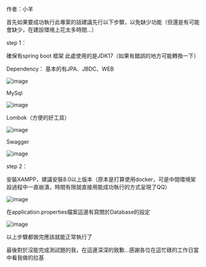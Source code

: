 作者：小羊

首先如果要成功執行此專案的話建議先行以下步驟，以免缺少功能（但還是有可能會缺少，在建設環境上花太多時間...）

step 1：

確保有spring boot 框架
此處使用的是JDK17（如果有錯誤的地方可能轉換一下）

Dependency：
基本的有JPA、JBDC、WEB

![image](https://github.com/yy35619026/Demo_shopping/assets/115722140/47dc2281-aaac-4ff1-aebc-1baa36758fdf)

MySql

![image](https://github.com/yy35619026/Demo_shopping/assets/115722140/422e6fe4-e1d1-4a91-a81c-e642af4ad977)

Lombok（方便的好工具）

![image](https://github.com/yy35619026/Demo_shopping/assets/115722140/6b99c98f-d048-46f0-9a45-49949691d4cc)

Swagger

![image](https://github.com/yy35619026/Demo_shopping/assets/115722140/a2e8b161-8bdb-4280-9a6e-7ac8d5082c03)

step 2：

安裝XAMPP，建議安裝8.0以上版本（原本是打算使用docker，可是中間環境架設過程中一直崩潰，時間有限就直接用能成功執行的方式呈現了QQ）

![image](https://github.com/yy35619026/Demo_shopping/assets/115722140/7a7de677-f381-4c91-ac70-411ad4bc19a6)

在application.properties檔案這邊有寫關於Database的設定

![image](https://github.com/yy35619026/Demo_shopping/assets/115722140/d6eb589e-112a-4baf-b8b7-4c18decfb276)

以上步驟都做完應該就能正常執行了

最後對於沒能完成測試題的我，在這邊深深的致歉...感謝各位在這忙碌的工作日當中看我做的拉基

